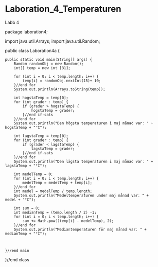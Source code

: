 # Laboration_4_Temperaturen
Labb 4

package laboration4;

import java.util.Arrays;
import java.util.Random;

public class Laboration4a {

    public static void main(String[] args) {
        Random randomObj = new Random();
        int[] temp = new int [31];
        
        for (int i = 0; i < temp.length; i++) {
            temp[i] = randomObj.nextInt(15)+ 10;
        }//end for
        System.out.println(Arrays.toString(temp));
        
        int hogstaTemp = temp[0];
        for (int grader : temp) {
            if (grader > hogstaTemp) {
                hogstaTemp = grader;
            }//end if-sats
        }//end for
        System.out.println("Den högsta temperaturen i maj månad var: " + hogstaTemp + "°C");
        
        int lagstaTemp = temp[0];
        for (int grader : temp) {
            if (grader < lagstaTemp) {
                lagstaTemp = grader;
            }//end if-sats
        }//end for
        System.out.println("Den lägsta temperaturen i maj månad var: " + lagstaTemp + "°C");
        
        int medelTemp = 0;
        for (int i = 0; i < temp.length; i++) {
            medelTemp = medelTemp + temp[i];
        }//end for
        int medel = medelTemp / temp.length;
        System.out.println("Medeltemperaturen under maj månad var: " + medel + "°C");
        
        int sum = 0;
        int medianTemp = (temp.length / 2) -1;
        for (int i = 0; i < temp.length; i++) {
            sum += Math.pow((temp[i] - medelTemp), 2);
        }//end for
        System.out.println("Mediantemperaturen för maj månad var: " + medianTemp + "°C");
        
        
        
    }//end main
    
}//end class
